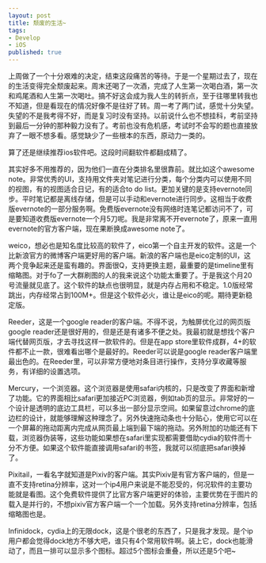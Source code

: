 ```yaml
---
layout: post
title: 颓废的生活~
tags:
- Develop
- iOS
published: true
---
```

上周做了一个十分艰难的决定，结束这段痛苦的等待。于是一个星期过去了，现在的生活变得完全颓废起来。周末还喝了一次酒，完成了人生第一次喝白酒，第一次和鸡尾酒和人生第一次喝吐。搞不好这会成为我人生的转折点，至于往哪里转我也不知道，但是看现在的情况好像不是往好了转。周一考了两门试，感觉十分失望。失望的不是我考得不好，而是复习时没有坚持。以前说什么也不想挂科，考前坚持到最后一分钟的那种毅力没有了。考前也没有危机感，考试时不会写的题也直接放弃了一眼不想多看。感觉缺少了一些根本的东西，原动力一类的。

算了还是继续推荐ios软件吧。这段时间翻软件都翻成精了。

其实好多不用推荐的，因为他们一直在分类排名里很靠前。就比如这个awesome note。非常优秀的UI，支持用文件夹对笔记进行分类，每个分类内可以使用不同的视图，有的视图适合日记，有的适合to do list。更加关键的是支持evernote同步。平时笔记都是离线存储，但是可以手动和evernote进行同步。这相当于收费版evernote的一部分服务啊。免费版evernote没有网络时连笔记都访问不了，可是要知道收费版evernote一个月5刀呢。我是非常离不开evernote了，原来一直用evernote的官方客户端，现在果断换成awesome note了。

weico，想必也是知名度比较高的软件了，eico第一个自主开发的软件。这是一个比新浪官方的微博客户端更好用的客户端。新浪的客户端也是eico定制的UI，这两个竞争起来还是蛮有趣的。界面很Q，支持更换主题，最重要的是timeline里有缩略图。对于fo了一大群刷图的人的我来说这个功能太重要了。于是我这个月20号流量就见底了。这个软件的缺点也很明显，就是内存占用和不稳定。1.0版经常跳出，内存经常占到100M+。但是这个软件必火，谁让是eico的呢。期待更新稳定版。

Reeder，这是一个google reader的客户端。不得不说，为触屏优化过的网页版google reader还是很好用的，但是还是有诸多不便之处。我最初就是想找个客户端代替网页版，才去寻找这样一款软件的。但是在app store里软件成群，4+的软件都不止一款，很难看出哪个是最好的。Reeder可以说是google reader客户端里最出色的。在Reeder里，可以非常方便地对条目进行操作，支持分享收藏等服务，有详细的设置选项。

Mercury，一个浏览器。这个浏览器是使用safari内核的，只是改变了界面和新增了功能。它的界面相比safari更加接近PC浏览器，例如tab页的显示。非常好的一个设计是透明的底边工具栏，可以多出一部分显示空间。如果留意过chrome的底边栏的设计，就能够理解这种理念了。另外快速拖动条也十分贴心，使用它可以在一个屏幕的拖动距离内完成从网页最上端到最下端的拖动。另外附加的功能还有下载，浏览器伪装等，这些功能如果想在safari里实现都需要借助cydia的软件而十分不方便。如果这个软件能直接调用safari的书签，我就可以彻底把safari换掉了。

Pixitail，一看名字就知道是Pixiv的客户端。其实Pixiv是有官方客户端的，但是一直不支持retina分辨率，这对一个ip4用户来说是不能忍受的，何况软件的主要功能就是看图。这个免费软件提供了比官方客户端更好的体验，主要优势在于图片的载入是并行的，不想pixiv官方客户端一个一个加载。另外支持retina分辨率，包括缩略图也是。

Infinidock，cydia上的无限dock，这是个很老的东西了，只是我才发现。是个ip用户都会觉得dock地方不够大吧，谁只有4个常用软件啊。装上它，dock也能滑动了，而且一排可以显示多个图标。超过5个图标会重叠，所以还是5个吧~